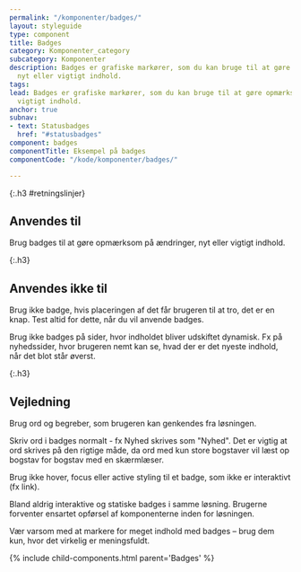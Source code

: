 ```yaml
---
permalink: "/komponenter/badges/"
layout: styleguide
type: component
title: Badges
category: Komponenter_category
subcategory: Komponenter
description: Badges er grafiske markører, som du kan bruge til at gøre opmærksom på
  nyt eller vigtigt indhold.
tags: 
lead: Badges er grafiske markører, som du kan bruge til at gøre opmærksom på nyt eller
  vigtigt indhold.
anchor: true
subnav:
- text: Statusbadges
  href: "#statusbadges"
component: badges
componentTitle: Eksempel på badges
componentCode: "/kode/komponenter/badges/"

---
```

{:.h3 #retningslinjer}
## Anvendes til

Brug badges til at gøre opmærksom på ændringer, nyt eller vigtigt indhold.

{:.h3}
## Anvendes ikke til

Brug ikke badge, hvis placeringen af det får brugeren til at tro, det er en knap. Test altid for dette, når du vil anvende badges.

Brug ikke badges på sider, hvor indholdet bliver udskiftet dynamisk. Fx på nyhedssider, hvor brugeren nemt kan se, hvad der er det nyeste indhold, når det blot står øverst.

{:.h3}
## Vejledning

Brug ord og begreber, som brugeren kan genkendes fra løsningen.

Skriv ord i badges normalt - fx <label class="badge badge-large" aria-label="Eksempel på badge med nyhed">Nyhed</label> skrives som "Nyhed". Det er vigtig at ord skrives på den rigtige måde, da ord med kun store bogstaver vil læst op bogstav for bogstav med en skærmlæser.

Brug ikke hover, focus eller active styling til et badge, som ikke er interaktivt (fx link).

Bland aldrig interaktive og statiske badges i samme løsning. Brugerne forventer ensartet opførsel af komponenterne inden for løsningen.

Vær varsom med at markere for meget indhold med badges – brug dem kun, hvor det virkelig er meningsfuldt.

{% include child-components.html parent='Badges' %}
